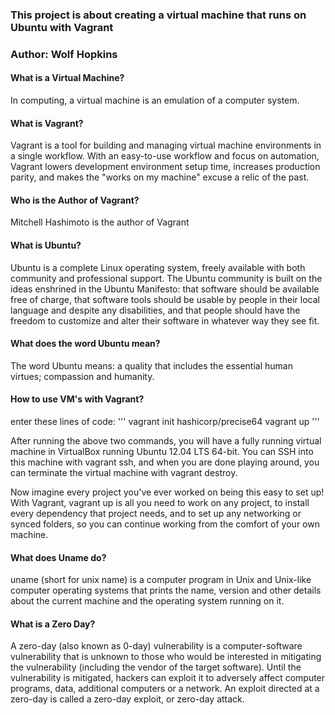 ### This project is about creating a virtual machine that runs on Ubuntu with Vagrant
### Author: Wolf Hopkins

#### What is a Virtual Machine?
In computing, a virtual machine is an emulation of a computer system. 

#### What is Vagrant?
Vagrant is a tool for building and managing virtual machine environments in a single workflow. 
With an easy-to-use workflow and focus on automation, Vagrant lowers development environment setup time, 
increases production parity, and makes the "works on my machine" excuse a relic of the past. 

#### Who is the Author of Vagrant?
Mitchell Hashimoto is the author of Vagrant

#### What is Ubuntu?
Ubuntu is a complete Linux operating system, freely available with both community and professional support. 
The Ubuntu community is built on the ideas enshrined in the Ubuntu Manifesto: 
that software should be available free of charge,
that software tools should be usable by people in their local language and despite any disabilities, 
and that people should have the freedom to customize and alter their software in whatever way they see fit.

#### What does the word Ubuntu mean?
The word Ubuntu means: a quality that includes the essential human virtues; compassion and humanity.


#### How to use VM's with Vagrant?
enter these lines of code:
'''
vagrant init hashicorp/precise64
vagrant up
'''
  
After running the above two commands, you will have a fully running virtual machine 
in VirtualBox running Ubuntu 12.04 LTS 64-bit. You can SSH into this machine with vagrant ssh, 
and when you are done playing around, you can terminate the virtual machine with vagrant destroy.

Now imagine every project you've ever worked on being this easy to set up! With Vagrant,
vagrant up is all you need to work on any project, to install every dependency that project needs, 
and to set up any networking or synced folders, so you can continue working from the comfort of your own machine.
  
#### What does Uname do?
uname (short for unix name) is a computer program in Unix and Unix-like computer operating systems that 
prints the name, version and other details about the current machine and the operating system running on it.
  
#### What is a Zero Day?
A zero-day (also known as 0-day) vulnerability is a computer-software vulnerability that is unknown to those who 
would be interested in mitigating the vulnerability (including the vendor of the target software). 
Until the vulnerability is mitigated, hackers can exploit it to adversely affect computer programs, data, 
additional computers or a network. An exploit directed at a zero-day is called a zero-day exploit, or zero-day attack.

